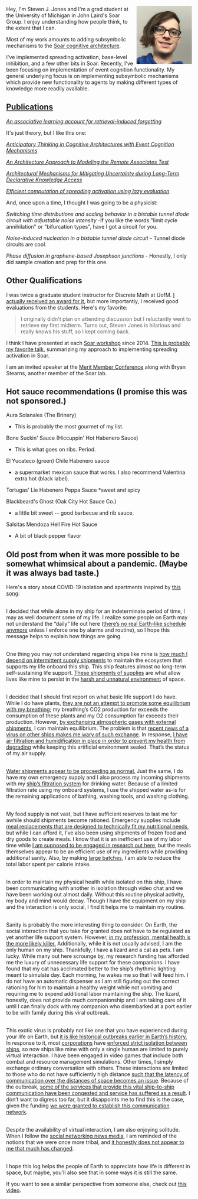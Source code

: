 <img align="right" src="/images/headshot.jpg" width="150"> Hey, I'm Steven J. Jones and I'm a grad student at the University of Michigan in John Laird's Soar Group. I enjoy understanding how people think, to the extent that I can. 

Most of my work amounts to adding subsymbolic mechanisms to the [Soar cognitive architecture](https://soar.eecs.umich.edu/).

I've implemented spreading activation, base-level inhibition, and a few other bits in Soar. Recently, I've been 
focusing on implementation of event cognition functionality. My general underlying focus is on implementing 
subsymbolic mechanisms which provide new functionality to agents by making different types of knowledge more 
readily available.

## [Publications](https://scholar.google.com/citations?user=rLU0MfYAAAAJ "Google Scholar profile")

[*An associative learning account for retrieval-induced forgetting*](https://cogsci.mindmodeling.org/2020/papers/0794/0794.pdf)

It's just theory, but I like this one:

[*Anticipatory Thinking in Cognitive Architectures with Event Cognition Mechanisms*](http://ceur-ws.org/Vol-2558/short1.pdf)

[*An Architecture Approach to Modeling the Remote Associates Test*](https://soar.eecs.umich.edu/pubs/schatz_iccm18.pdf)

[*Architectural Mechanisms for Mitigating Uncertainty during Long-Term Declarative Knowledge Access*](http://web.eecs.umich.edu/~soar/sitemaker/docs/pubs/Mitigating_Uncertainty_during_LT_Declarative_Knowledge_Access.pdf)

[*Efficient computation of spreading activation using lazy evaluation*](http://web.eecs.umich.edu/~soar/sitemaker/docs/pubs/Efficient_Computation_of_Spreading_Activation.pdf)

And, once upon a time, I thought I was going to be a physicist:

*Switching time distributions and scaling behavior in a bistable tunnel diode circuit with adjustable noise intensity* -If you like the words "limit cycle annihilation" or "bifurcation types", have I got a circuit for you.

*Noise-induced nucleation in a bistable tunnel diode circuit* - Tunnel diode circuits are cool.

*Phase diffusion in graphene-based Josephson junctions* - Honestly, I only did sample creation and prep for this one.

## Other Qualifications

I was twice a graduate student instructor for Discrete Math at UofM. [I actually received an award for it](https://ece.engin.umich.edu/stories/award-winning-eecs-2014-graduate-student-instructors-instructional-aides-recognized "Technically, an honorable mention."), but more importantly, I received good evaluations from the students. Here's my favorite:

> I originally didn't plan on attending discussion but I reluctantly went to retrieve my first midterm. Turns out, Steven Jones is hilarious and really knows his stuff, so I kept coming back.

I think I have presented at each [Soar workshop](https://soar.eecs.umich.edu/Soar-RelatedResearch/WorkshopPresentations) since 2014. [This is probably my favorite talk](https://soar.eecs.umich.edu/workshop/36/files/2016_spread_update_workshop.pdf), summarizing my approach to implementing spreading activation in Soar.

I am an invited speaker at the [Merit Member Conference](https://www.merit.edu/merit-member-conference/steven-jones/) along with Bryan Stearns, another member of the Soar lab.

## Hot sauce recommendations (I promise this was not sponsored.)

Aura Solanales (The Brinery)
 * This is probably the most gourmet of my list.

Bone Suckin' Sauce (Hiccuppin' Hot Habenero Sauce)
 * This is what goes on ribs. Period.

El Yucateco (green) Chile Habenero sauce
 * a supermarket mexican sauce that works. I also recommend Valentina extra hot (black label).

Tortugas' Lie Habenero Peppa Sauce
 *sweet and spicy

Blackbeard's Ghost (Oak City Hot Sauce Co.)
 * a little bit sweet -- good barbecue and rib sauce.

Salsitas Mendoza Hell Fire Hot Sauce
 * A bit of black pepper flavor





## Old post from when it was more possible to be somewhat whimsical about a pandemic. (Maybe it was always bad taste.)

Here's a story about COVID-19 isolation and apartments inspired by [this song](https://www.youtube.com/watch?v=xS1Ax_P1ny4):


<br/> I decided that while alone in my ship for an indeterminate period of time, I may as well document some of my life. I realize some people on Earth may not understand the “daily” life out here ([there’s no real Earth-like schedule anymore](https://i.redd.it/jt4bmuw4hiq41.jpg) unless I enforce one by alarms and routine), so I hope this message helps to explain how things are going.  


<br/> One thing you may not understand regarding ships like mine is [how much I depend on intermittent supply shipments](https://www.ers.usda.gov/data-products/ag-and-food-statistics-charting-the-essentials/food-prices-and-spending/) to maintain the ecosystem that supports my life onboard this ship. This ship features almost no long-term self-sustaining life support. [These shipments of supplies](https://www.ams.usda.gov/services/transportation-analysis) are what allow lives like mine to persist in the [harsh and unnatural environment](https://www.ers.usda.gov/data-products/food-access-research-atlas/go-to-the-atlas.aspx "Food deserts are bad, mmkay?") of space.  



<br/> I decided that I should first report on what basic life support I do have. While I do have plants, [they are not an attempt to promote some equilibrium with my breathing](https://www.sciencefocus.com/science/how-many-plants-would-i-need-in-an-airtight-room-to-be-able-to-breathe/); my breathing’s CO2 production far exceeds the consumption of these plants and my O2 consumption far exceeds their production. However, [by exchanging atmospheric gases with external shipments](https://en.wikipedia.org/wiki/Natural_ventilation#Wind_driven_ventilation "opening windows"), I can maintain equilibrium. The problem is that [recent news of a virus on other ships makes me wary of such exchange](https://www.ccn.com/japan-scientists-find-new-transmission-route-of-coronavirus-in-breakthrough-study/). In response, [I have air filtration and humidification in place in order to prevent my health from degrading](https://www.epa.gov/indoor-air-quality-iaq/what-can-i-do-improve-my-current-homes-indoor-air-quality-1) while keeping this artificial environment sealed. That’s the status of my air supply.  



<br/> [Water shipments appear to be proceeding as normal.](https://en.wikipedia.org/wiki/Tap_water) Just the same, I do have my own emergency supply and I also process my incoming shipments with my [ship’s filtration system](https://en.wikipedia.org/wiki/Water_filter#Point-of-use_filters "a brita pitcher") for drinking water. Because of a limited filtration rate using my onboard systems, I use the shipped water as-is for the remaining applications of bathing, washing tools, and washing clothing.  



<br/> My food supply is not vast, but I have sufficient reserves to last me for awhile should shipments become rationed. Emergency supplies include [meal replacements that are designed to technically fit my nutritional needs](https://huel.com), but while I can afford it, I’ve also been using shipments of frozen food and dry goods to create meals. I know that it is an inefficient use of my labor time while [I am supposed to be engaged in research out here](https://www.washingtonpost.com/history/2020/03/12/during-pandemic-isaac-newton-had-work-home-too-he-used-time-wisely/ "This was unironically sent with what were honestly good intentions from a faculty member."), but the meals themselves appear to be an efficient use of my ingredients while providing additional sanity. Also, by making [large batches](https://www.countryliving.com/food-drinks/g1903/slow-cooker-recipes/), I am able to reduce the total labor spent per calorie intake.  


<br/> In order to maintain my physical health while isolated on this ship, I have been communicating with another in isolation through video chat and we have been working out almost daily. Without this routine physical activity, my body and mind would decay. Though I have the equipment on my ship and the interaction is only social, I find it helps me to maintain my routine.  

<br/> Sanity is probably the more interesting thing to consider. On Earth, the social interaction that you take for granted does not have to be regulated as yet another life support system. However, [in my profession, mental health is the more likely killer.](https://www.theatlantic.com/education/archive/2018/11/anxiety-depression-mental-health-graduate-school/576769/) Additionally, while it is not usually advised, I am the only human on my ship. Thankfully, I have a lizard and a cat as pets. I am lucky. While many out here scrounge by, my research funding has afforded me the luxury of unnecessary life support for these companions. I have found that my cat has acclimated better to the ship’s rhythmic lighting meant to simulate day. Each morning, he wakes me so that I will feed him. I do not have an automatic dispenser as I am still figuring out the correct rationing for him to maintain a healthy weight while not vomiting and requiring me to expend additional labor maintaining the ship. The lizard, honestly, does not provide much companionship and I am taking care of it until I can finally dock with my companion who disembarked at a port earlier to be with family during this viral outbreak.  



<br/> This exotic virus is probably not like one that you have experienced during your life on Earth, but [it is like historical outbreaks earlier in Earth’s history.](https://www.businessinsider.com/pandemics-that-changed-the-course-of-human-history-coronavirus-flu-aids-plague) In response to it, most [corporations](https://www.stanfordlawreview.org/print/article/why-the-constitution-was-written-down/ "I don't know how governments are much different from corporations if you think of constitutions as corporate charters.") have [enforced strict isolation between ships](https://www.nytimes.com/interactive/2020/us/coronavirus-stay-at-home-order.html), so now ships like mine with only a single human are limited to purely virtual interaction. I have been engaged in video games that include both combat and resource management simulations. Other times, I simply exchange ordinary conversation with others. These interactions are limited to those who do not have sufficiently high distance [such that the latency of communication over the distances of space becomes an issue](https://en.wikipedia.org/wiki/Matchmaking_(video_games)#Server_browsers). Because of the outbreak, [some of the services that provide this vital ship-to-ship communication have been congested and service has suffered as a result](https://twitter.com/blizzardcs/status/1245799798411845633?s=21). I don’t want to digress too far, but it disappoints me to find this is the case, given the funding [we were granted to establish this communication network](https://www.ntia.doc.gov/legacy/broadbandgrants/comments/61BF.pdf "I didn't actually read this.").  



<br/> Despite the availability of virtual interaction, I am also enjoying solitude. When I follow the [social networking news media](https://www.forbes.com/sites/petersuciu/2019/10/11/more-americans-are-getting-their-news-from-social-media/), I am reminded of the notions that we were once more tribal, and [it honestly does not appear to me that much has changed](https://en.wikipedia.org/wiki/Tiger_King:_Murder,_Mayhem_and_Madness).  

<br/>I hope this log helps the people of Earth to appreciate how life is different in space, but maybe, you'll also see that in some ways it is still the same.

If you want to see a similar perspective from someone else, check out [this video](https://youtu.be/snAhsXyO3Ck).
